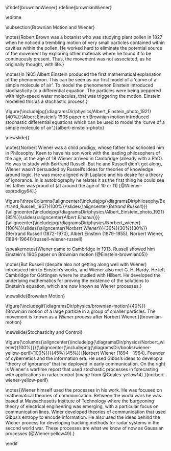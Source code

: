 \ifndef{brownianWiener}
\define{brownianWiener}

\editme


\subsection{Brownian Motion and Wiener}

\notes{Robert Brown was a botanist who was studying plant pollen in 1827 when he noticed a trembling motion of very small particles contained within cavities within the pollen. He worked hard to eliminate the potential source of the movement by exploring other materials where he found it to be continuously present. Thus, the movement was not associated, as he originally thought, with life.}

\notes{In 1905 Albert Einstein produced the first mathematical explanation of the phenomenon. This can be seen as our first model of a ‘curve of a simple molecule of air’. To model the phenomenon Einstein introduced stochasticity to a differential equation. The particles were being peppered with high-speed water molecules, that was triggering the motion. Einstein modelled this as a stochastic process.}


\figure{\includejpg{\diagramsDir/physics/Albert_Einstein_photo_1921}{40%}}{Albert Einstein’s 1905 paper on Brownian motion introduced stochastic differential equations which can be used to model the ‘curve of a simple molecule of air’.}{albert-einstein-photo}

\newslide{}

\notes{Norbert Wiener was a child prodigy, whose father had schooled him in Philosophy. Keen to have his son work with the leading philosophers of the age, at the age of 18 Wiener arrived in Cambridge (already with a PhD). He was to study with Bertrand Russell. But he and Russell didn’t get along, Wiener wasn’t persuaded by Russell’s ideas for theories of knowledge around logic. He was more aligned with Laplace and his desire for a theory of ignorance. In is autobiography he relates it as the first thing he could see his father was proud of (at around the age of 10 or 11) [@Wiener-exprodigy64].}


\figure{\threeColumns{\aligncenter{\includejpg{\diagramsDir/philosophy/Bertrand_Russell_1957}{100%}}\slides{\aligncenter{*Betrand Russell*}}}{\aligncenter{\includejpg{\diagramsDir/physics/Albert_Einstein_photo_1921}{85%}}\slides{\aligncenter{*Albert Einstein*}}}{\aligncenter{\includejpg{\diagramsDir/physics/Norbert_wiener}{100%}}\slides{\aligncenter{*Norbert Wiener*}}}{30%}{30%}{30%}}{Bertrand Russell (1872-1970), Albert Einstein (1879-1955), Norbert Wiener, (1894-1964)}{russell-wiener-russell}

\speakernotes{Wiener came to Cambridge in 1913. Russell showed him Einstein's 1905 paper on Brownian motion (@Einstein-brownian05)}


\notes{But Russell (despite also not getting along well with Wiener) introduced him to Einstein’s works, and Wiener also met G. H. Hardy. He left Cambridge for Göttingen where he studied with Hilbert. He developed the underlying mathematics for proving the existence of the solutions to Einstein’s equation, which are now known as Wiener processes.}

\newslide{Brownian Motion}

\figure{\includegif{\diagramsDir/physics/brownian-motion}{40%}}{Brownian motion of a large particle in a group of smaller particles. The movement is known as a *Wiener process* after Norbert Wiener.}{brownian-motion}

\newslide{Stochasticity and Control}

\figure{\columns{\aligncenter{\includejpg{\diagramsDir/physics/Norbert_wiener}{100%}}}{\aligncenter{\includepng{\diagramsDir/books/wiener-yellow-peril}{100%}}}{45%}{45%}}{Norbert Wiener (1894 - 1964). Founder of cybernetics and the information era. He used Gibbs’s ideas to develop a “theory of ignorance” that he deployed in early communication. On the right is Wiener's wartime report that used stochastic processes in forecasting with applications in radar control (image from @Coales-yellow14).}{norbert-wiener-yellow-peril}

\notes{Wiener himself used the processes in his work. He was focused on mathematical theories of communication. Between the world wars he was based at Massachusetts Institute of Technology where the burgeoning theory of electrical engineering was emerging, with a particular focus on communication lines. Winer developed theories of communication that used Gibbs’s entropy to encode information. He also used the ideas behind the Wiener process for developing tracking methods for radar systems in the second world war. These processes are what we know of now as Gaussian processes (@Wiener:yellow49).}


\endif
